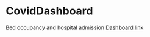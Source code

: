 # CovidDashboard
Bed occupancy and hospital admission 
[Dashboard link](https://mybinder.org/v2/gh/dkormocha/CovidDashboard/HEAD?labpath=%2Fvoila%2Frender%2FmyDashboard.ipynb)
